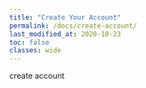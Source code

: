 ```yaml
---
title: "Create Your Account"
permalink: /docs/create-account/
last_modified_at: 2020-10-23
toc: false
classes: wide
---
```


create account